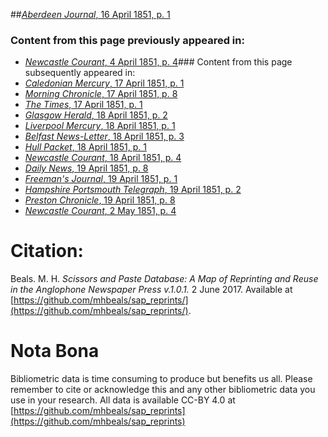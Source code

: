 ##[*Aberdeen Journal*, 16 April 1851, p. 1](https://mhbeals.github.io/sap_html/Aberdeen-Journal/Aberdeen-Journal-16-April-1851-p-1)

### Content from this page previously appeared in:
+ [*Newcastle Courant*, 4 April 1851, p. 4](https://mhbeals.github.io/sap_html/Newcastle-Courant/Newcastle-Courant-4-April-1851-p-4)### Content from this page subsequently appeared in:
+ [*Caledonian Mercury*, 17 April 1851, p. 1](https://mhbeals.github.io/sap_html/Caledonian-Mercury/Caledonian-Mercury-17-April-1851-p-1)
+ [*Morning Chronicle*, 17 April 1851, p. 8](https://mhbeals.github.io/sap_html/Morning-Chronicle/Morning-Chronicle-17-April-1851-p-8)
+ [*The Times*, 17 April 1851, p. 1](https://mhbeals.github.io/sap_html/The-Times/The-Times-17-April-1851-p-1)
+ [*Glasgow Herald*, 18 April 1851, p. 2](https://mhbeals.github.io/sap_html/Glasgow-Herald/Glasgow-Herald-18-April-1851-p-2)
+ [*Liverpool Mercury*, 18 April 1851, p. 1](https://mhbeals.github.io/sap_html/Liverpool-Mercury/Liverpool-Mercury-18-April-1851-p-1)
+ [*Belfast News-Letter*, 18 April 1851, p. 3](https://mhbeals.github.io/sap_html/Belfast-News-Letter/Belfast-News-Letter-18-April-1851-p-3)
+ [*Hull Packet*, 18 April 1851, p. 1](https://mhbeals.github.io/sap_html/Hull-Packet/Hull-Packet-18-April-1851-p-1)
+ [*Newcastle Courant*, 18 April 1851, p. 4](https://mhbeals.github.io/sap_html/Newcastle-Courant/Newcastle-Courant-18-April-1851-p-4)
+ [*Daily News*, 19 April 1851, p. 8](https://mhbeals.github.io/sap_html/Daily-News/Daily-News-19-April-1851-p-8)
+ [*Freeman's Journal*, 19 April 1851, p. 1](https://mhbeals.github.io/sap_html/Freeman's-Journal/Freeman's-Journal-19-April-1851-p-1)
+ [*Hampshire Portsmouth Telegraph*, 19 April 1851, p. 2](https://mhbeals.github.io/sap_html/Hampshire-Portsmouth-Telegraph/Hampshire-Portsmouth-Telegraph-19-April-1851-p-2)
+ [*Preston Chronicle*, 19 April 1851, p. 8](https://mhbeals.github.io/sap_html/Preston-Chronicle/Preston-Chronicle-19-April-1851-p-8)
+ [*Newcastle Courant*, 2 May 1851, p. 4](https://mhbeals.github.io/sap_html/Newcastle-Courant/Newcastle-Courant-2-May-1851-p-4)
                    
# Citation: 

Beals. M. H. *Scissors and Paste Database: A Map of Reprinting and Reuse in the Anglophone Newspaper Press v.1.0.1.* 2 June 2017. Available at [https://github.com/mhbeals/sap_reprints/](https://github.com/mhbeals/sap_reprints/). 
                    
# Nota Bona

Bibliometric data is time consuming to produce but benefits us all. Please remember to cite or acknowledge this and any other bibliometric data you use in your research. All data is available CC-BY 4.0 at [https://github.com/mhbeals/sap_reprints](https://github.com/mhbeals/sap_reprints)